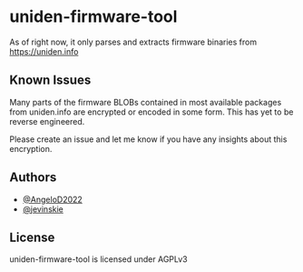 # uniden-firmware-tool

As of right now, it only parses and extracts firmware binaries from https://uniden.info


## Known Issues

Many parts of the firmware BLOBs contained in most available packages from uniden.info are encrypted or encoded in some form. This has yet to be reverse engineered.

Please create an issue and let me know if you have any insights about this encryption.

## Authors

- [@AngeloD2022](https://github.com/angelod2022)
- [@jevinskie](https://github.com/jevinskie)

## License

uniden-firmware-tool is licensed under AGPLv3
